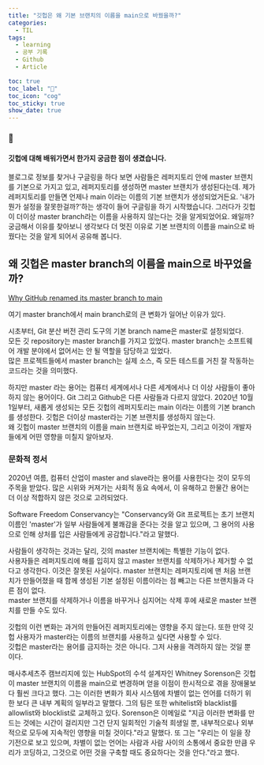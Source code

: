 ```yaml
---
title: "깃헙은 왜 기본 브랜치의 이름을 main으로 바꿨을까?"
categories:
  - TIL
tags:
  - learning
  - 공부 기록
  - Github
  - Article

toc: true
toc_label: "👷"
toc_icon: "cog"
toc_sticky: true
show_date: true
---
```


### 💭
<div class="notice">
  <h4>깃헙에 대해 배워가면서 한가지 궁금한 점이 생겼습니다.  </h4>
  <p>블로그로 정보를 찾거나 구글링을 하다 보면 사람들은 레퍼지토리 안에 master 브랜치를 기본으로 가지고 있고,  
  레퍼지토리를 생성하면 master 브랜치가 생성된다는데. 제가 레퍼지토리를 만들면 언제나 main 이라는 이름의 기본 브랜치가 생성되었거든요.   
  '내가 뭔가 설정을 잘못한걸까?'하는 생각이 들어 구글링을 하기 시작했습니다.  
  그러다가 깃헙이 더이상 master branch라는 이름을 사용하지 않는다는 것을 알게되었어요. 왜일까? 궁금해서 이유를 찾아보니  
  생각보다 더 멋진 이유로 기본 브랜치의 이름을 main으로 바꿨다는 것을 알게 되어서 공유해 봅니다.
  </p>
</div>



## 왜 깃헙은 master branch의 이름을 main으로 바꾸었을까?
[Why GitHub renamed its master branch to main](https://www.theserverside.com/feature/Why-GitHub-renamed-its-master-branch-to-main#:~:text=GitHub%20took%20action%20based%20on,a%20different%20default%20for%20new)  

여기 master branch에서 main branch로의 큰 변화가 일어난 이유가 있다.    

시초부터, Git 분산 버전 관리 도구의 기본 branch name은 master로 설정되었다.  
모든 깃 repository는 master branch를 가지고 있었다. master branch는 소프트웨어 개발 분야에서 없어서는 안 될 역할을 담당하고 있었다.  
많은 프로젝트들에서 master branch는 실제 소스, 즉 모든 테스트를 거친 잘 작동하는 코드라는 것을 의미했다.  

하지만 master 라는 용어는 컴퓨터 세계에서나 다른 세계에서나 더 이상 사람들이 좋아하지 않는 용어이다.
Git 그리고 Github은 다른 사람들과 다르지 않았다. 2020년 10월 1일부터, 새롭게 생성되는 모든 깃헙의 레퍼지토리는 main 이라는 이름의 기본 branch를 생성한다. 깃헙은 더이상 master라는 기본 브랜치를 생성하지 않는다.  
왜 깃헙이 master 브랜치의 이름을 main 브랜치로 바꾸었는지, 그리고 이것이 개발자들에게 어떤 영향을 미칠지 알아보자.

### 문화적 정서
2020년 여름, 컴퓨터 산업이 master and slave라는 용어를 사용한다는 것이 모두의 주목을 받았다.
많은 시위와 커져가는 사회적 동요 속에서, 이 유해하고 한물간 용어는 더 이상 적합하지 않은 것으로 고려되었다.  

Software Freedom Conservancy는 "Conservancy와 Git 프로젝트는 초기 브랜치 이름인 'master'가 일부 사람들에게 불쾌감을 준다는 것을 알고 있으며, 그 용어의 사용으로 인해 상처를 입은 사람들에게 공감합니다."라고 말했다.  

사람들이 생각하는 것과는 달리, 깃의 master 브랜치에는 특별한 기능이 없다.  
사용자들은 레퍼지토리에 해를 입히지 않고 master 브랜치를 삭제하거나 제거할 수 없다고 생각한다.
이것은 잘못된 사실이다. master 브랜치는 레퍼지토리에 맨 처음 브랜치가 만들어졌을 때 함께 생성된 기본 설정된 이름이라는 점 빼고는 다른 브랜치들과 다른 점이 없다.    
master 브랜치를 삭제하거나 이름을 바꾸거나 심지어는 삭제 후에 새로운 master 브랜치를 만들 수도 있다.  

깃헙의 이런 변화는 과거의 만들어진 레퍼지토리에는 영향을 주지 않는다. 또한 만약 깃헙 사용자가 master라는 이름의 브랜치를 사용하고 싶다면 사용할 수 있다.  
깃헙은 master라는 용어를 금지하는 것은 아니다. 그저 사용을 격려하지 않는 것일 뿐이다.  

매사추세츠주 캠브리지에 있는 HubSpot의 수석 설계자인 Whitney Sorenson은 깃헙이 master 브랜치의 이름을 main으로 변경하며 얻을 이점이 한시적으로 겪을 장애물보다 훨씬 크다고 했다. 그는 이러한 변화가 회사 시스템에 차별이 없는 언어를 더하기 위한 보다 큰 내부 계획의 일부라고 말했다. 그의 팀은 또한 whitelist와 blacklist를 allowlist와 blocklist로 교체하고 있다. Sorenson은 이메일로 "지금 이러한 변화를 만드는 것에는 시간이 걸리지만 그건 단지 일회적인 기술적 희생일 뿐, 내부적으로나 외부적으로 모두에 지속적인 영향을 미칠 것이다."라고 말했다. 또 그는 "우리는 이 일을 장기전으로 보고 있으며, 차별이 없는 언어는 사람과 사람 사이의 소통에서 중요한 만큼 우리가 코딩하고, 그것으로 어떤 것을 구축할 때도 중요하다는 것을 안다."라고 했다.  
